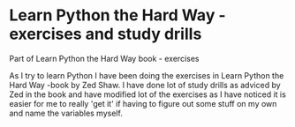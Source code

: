# Learn Python the Hard Way - exercises and study drills
Part of Learn Python the Hard Way book - exercises

As I try to learn Python I have been doing the exercises in Learn Python the Hard Way -book by Zed Shaw. I have done lot of study drills as adviced by Zed in the book and have modified lot of the exercises as I have noticed it is easier for me to really 'get it' if having to figure out some stuff on my own and name the variables myself.

